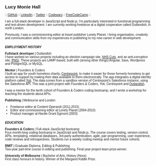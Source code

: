 <div style="font-size:10px; width: 470px; margin-left: 25px; font-family: 'Actor', sans-serif;">
<h2>Lucy Monie Hall</h2>
<p>:: <a href="https://github.com/lucymonie">GitHub</a> :: <a href="https://www.linkedin.com/in/lucy-monie">LinkedIn</a> :: <a href="https://twitter.com/LucyMonie">Twitter</a> :: <a href="https://www.codewars.com/users/lucymonie/">Codewars</a> :: <a href="https://www.freecodecamp.com/lucymonie">FreeCodeCamp</a> ::</p>

<p>I am a full-stack developer in JavaScript and Node.js. I'm particularly interested in functional programming and test-driven development. I am currently working freelance at a digital cooperative called Outlandish, in north London.</p>
<p>Previously, I was a commissioning editor at travel publisher Lonely Planet. I bring organisation, creativity and communication skills from my experiences in publishing to my new career in web development.</p>

<h5 style="margin:18px 0px 5px 0px;">EMPLOYMENT HISTORY</h5>
<p><span style="font-weight:bold;">Fullstack developer</span> | Outlandish<br>
I have worked on various projects including an election campaign site, <a href="https://nhscuts.org.uk">NHS Cuts</a>, and an anti-corruption site, <a href="http://pngiportal.org/">PNGi</a>. These projects are LAMP-based, built with (among other things) Angular, Sass, Wordpress and PostgreSQL or MySQL.  

<p><span style="font-weight:bold;">Mentor</span> | Founders & Coders<br>
I built an app for youth homeless charity, <a href="https://centrepoint.org.uk">Centrepoint</a>, to make it easier for those formerly homeless to get access to support by making their data available to them electronically. The app integrates a digital identity platform called <a href="https://www.yoti.com/developers/">Yoti</a>. The data comes from a sandbox version of Centrepoint's Salesforce instance, using the Salesforce API. This was a joint project with Founders & Coders, Yoti, Centrepoint and <a href="https://outlandish.com/">Outlandish</a>.  

I was a mentor for the tenth cohort of Founders & Coders coding bootcamp, and I wrote a workshop for teaching the students about APIs.</p>

<span style="font-weight:bold;margin-bottom:0px;">Publishing</span> | Melbourne and London<br>
<ul>
<li>Freelance editor at Content Operandi (2011-2015)</li>
<li>Editor and commissioning editor at Lonely Planet (2004-2010)</li>
<li>Product manager at Hardie Grant Egmont (2003)</li>
</ul>

<h5 style="margin:18px 0px 5px 0px;">EDUCATION</h5>
<p><span style="font-weight:bold;">Founders & Coders</span> | Full-stack JavaScript bootcamp<br>
Four-month-long coding bootcamp in JavaScript and Node.js. The course covers testing, version control, APIs, templating, relational databases, 3rd-party authentication, agile, pair programming, user experience, code reviews and retrospectives. Students run a weekly coding meetup and mentor future cohorts.</p>

<p><span style="font-weight:bold;">RMIT</span> | Graduate Diploma, Editing & Publishing<br>
Two-year part-time course in editing and publishing. Final year project team prize-winner.</p>

<p><span style="font-weight:bold;">University of Melbourne </span>| Bachelor of Arts, History (Hons)<br>
First class honours in history. Winner of the Margaret Kiddle Prize.</p>
</div>
